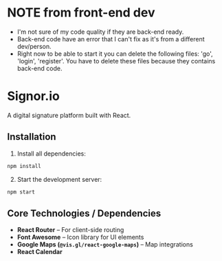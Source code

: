 # NOTE from front-end dev 
- I'm not sure of my code quality if they are back-end ready.
- Back-end code have an error that I can't fix as it's from a different dev/person.
- Right now to be able to start it you can delete the following files: 'go', 'login', 'register'. You have to delete these files because they contains back-end code.

#  Signor.io

A digital signature platform built with React.

##  Installation

1. Install all dependencies:
```bash
npm install
```

2. Start the development server:
```bash
npm start
```

##  Core Technologies / Dependencies

- **React Router** – For client-side routing
- **Font Awesome** – Icon library for UI elements
- **Google Maps (`@vis.gl/react-google-maps`)** – Map integrations
- **React Calendar**


